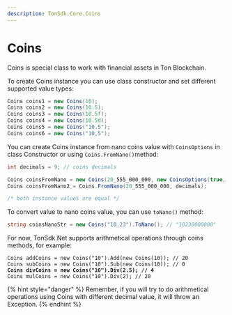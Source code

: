 ```yaml
---
description: TonSdk.Core.Coins
---
```


# Coins

Coins is special class to work with financial assets in Ton Blockchain.

&#x20;To create Coins instance you can use class constructor and set different supported value types:

```csharp
Coins coins1 = new Coins(10);
Coins coins2 = new Coins(10.5);
Coins coins3 = new Coins(10.5f);
Coins coins4 = new Coins(10.5d);
Coins coins5 = new Coins("10.5");
Coins coins6 = new Coins("10,5");
```

You can create Coins instance from nano coins value with `CoinsOptions` in class Constructor or using `Coins.FromNano()`method:

```csharp
int decimals = 9; // coins decimals

Coins coinsFromNano = new Coins(20_555_000_000, new CoinsOptions(true, decimals));
Coins coinsFromNano2 = Coins.FromNano(20_555_000_000, decimals);

/* both instance values are equal */
```

To convert value to nano coins value, you can use `toNano()` method:

```csharp
string coinsNanoStr = new Coins("10.23").ToNano(); // "10230000000"
```



For now, TonSdk.Net supports arithmetical operations through coins methods, for example:

<pre class="language-csharp"><code class="lang-csharp">Coins addCoins = new Coins("10").Add(new Coins(10)); // 20
Coins subCoins = new Coins("10").Sub(new Coins(10)); // 0
<strong>Coins divCoins = new Coins("10").Div(2.5); // 4
</strong>Coins mulCoins = new Coins("10").Div(2); // 20
</code></pre>

{% hint style="danger" %}
Remember, if you will try to do arithmetical operations using Coins with different decimal value, it will throw an Exception.
{% endhint %}

